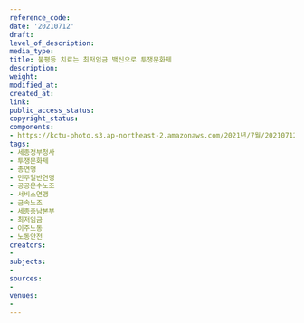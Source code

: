 ```yaml
---
reference_code: 
date: '20210712'
draft: 
level_of_description: 
media_type: 
title: 불평등 치료는 최저임금 백신으로 투쟁문화제
description: 
weight: 
modified_at: 
created_at: 
link: 
public_access_status: 
copyright_status: 
components:
- https://kctu-photo.s3.ap-northeast-2.amazonaws.com/2021년/7월/20210712-불평등+치료는+최저임금+백신으로+투쟁문화제_세종정부청사_투쟁문화제_총연맹_민주일반연맹_공공운수노조_서비스연맹_금속노조_세종충남본부_최저임금_이주노동_노동안전/_1D21996.jpg
tags:
- 세종정부청사
- 투쟁문화제
- 총연맹
- 민주일반연맹
- 공공운수노조
- 서비스연맹
- 금속노조
- 세종충남본부
- 최저임금
- 이주노동
- 노동안전
creators:
- 
subjects:
- 
sources:
- 
venues:
- 
---
```

